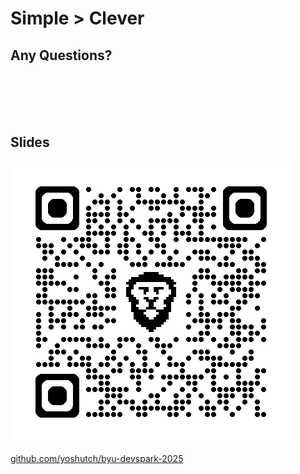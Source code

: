 
# Simple > Clever

## Any Questions?

<br/><br/><br/><br/>

## Slides
![qrcode.png](img/qrcode.png)

[github.com/yoshutch/byu-devspark-2025](https://github.com/yoshutch/byu-devspark-2025)